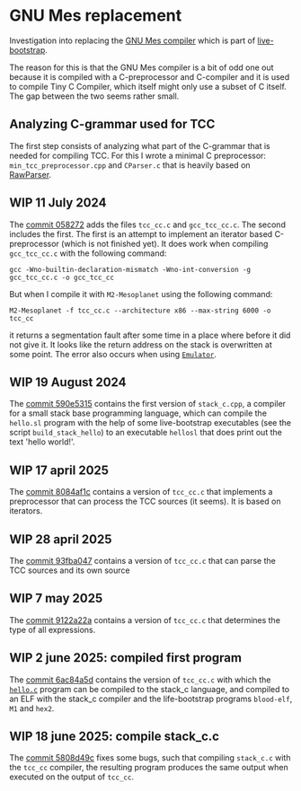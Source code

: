 # GNU Mes replacement

Investigation into replacing the [GNU Mes compiler](https://www.gnu.org/software/mes/)
which is part of [live-bootstrap](https://github.com/fosslinux/live-bootstrap).

The reason for this is that the GNU Mes compiler is a bit of odd one out because
it is compiled with a C-preprocessor and C-compiler and it is used to compile
Tiny C Compiler, which itself might only use a subset of C itself. The gap
between the two seems rather small.

## Analyzing C-grammar used for TCC

The first step consists of analyzing what part of the C-grammar that is needed
for compiling TCC. For this I wrote a minimal C preprocessor: `min_tcc_preprocessor.cpp`
and `CParser.c` that is heavily based on [RawParser](https://github.com/FransFaase/RawParser).

## WIP 11 July 2024

The [commit 058272](https://github.com/FransFaase/MES-replacemen/commit/4e31a615bcc408b6351247f035f348935121d26f)
adds the files `tcc_cc.c` and `gcc_tcc_cc.c`. The second includes the first. The first is
an attempt to implement an iterator based C-preprocessor (which is not finished yet). It
does work when compiling `gcc_tcc_cc.c` with the following command:
```
gcc -Wno-builtin-declaration-mismatch -Wno-int-conversion -g gcc_tcc_cc.c -o gcc_tcc_cc
```
But when I compile it with `M2-Mesoplanet` using the following command:
```
M2-Mesoplanet -f tcc_cc.c --architecture x86 --max-string 6000 -o tcc_cc
```
it returns a segmentation fault after some time in a place where before it did not give it.
It looks like the return address on the stack is overwritten at some point. The error
also occurs when using [`Emulator`](https://github.com/FransFaase/Emulator/).

## WIP 19 August 2024

The [commit 590e5315](https://github.com/FransFaase/MES-replacement/commit/590e5315e847ebab648d6aede870bff70cdfd65d)
contains the first version of `stack_c.cpp`, a compiler for a small stack base
programming language, which can compile the `hello.sl` program with the help of
some live-bootstrap executables (see the script `build_stack_hello`) to an
executable `hellosl` that does print out the text 'hello world!'.

## WIP 17 april 2025

The [commit 8084af1c](https://github.com/FransFaase/MES-replacement/commit/8084af1c5680a15dd3c292fd1a667481be3177b3)
contains a version of `tcc_cc.c` that implements a preprocessor that can process
the TCC sources (it seems). It is based on iterators.

## WIP 28 april 2025

The [commit 93fba047](https://github.com/FransFaase/MES-replacement/commit/93fba0474b4527c2e3f0e35bb53e23f1b4c6ed6d)
contains a version of `tcc_cc.c` that can parse the TCC sources and its own source

## WIP 7 may 2025

The [commit 9122a22a](https://github.com/FransFaase/MES-replacement/commit/9122a22a91ee4b4ff73144e0c675585320b4e69a)
contains a version of `tcc_cc.c` that determines the type of all expressions.

## WIP 2 june 2025: compiled first program

The [commit 6ac84a5d](https://github.com/FransFaase/MES-replacement/commit/6ac84a5d1ab277e3eb8f661dc4062d244c60b69c)
contains the version of `tcc_cc.c` with which the [`hello.c`](https://github.com/FransFaase/MES-replacement/blob/6ac84a5d1ab277e3eb8f661dc4062d244c60b69c/hello.c)
program can be compiled to the stack_c language, and compiled to an ELF with the
stack_c compiler and the life-bootstrap programs `blood-elf`, `M1` and `hex2`.

## WIP 18 june 2025: compile stack_c.c

The [commit 5808d49c](https://github.com/FransFaase/MES-replacement/commit/5808d49c14bd2e1b0a997be58cdd04f4a9ef713c)
fixes some bugs, such that compiling `stack_c.c` with the `tcc_cc` compiler, the resulting program produces the
same output when executed on the output of `tcc_cc`.

